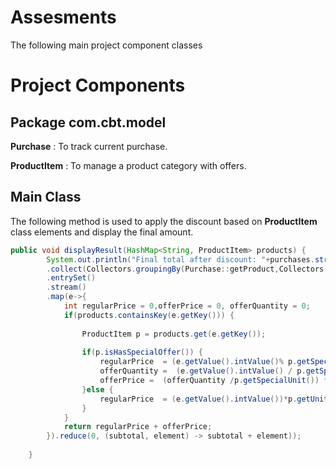 # Assesments
The following main project component classes

# Project Components

## Package com.cbt.model

**Purchase** : To track current purchase.

**ProductItem** : To manage a product category with offers.

## Main Class

The following method is used to apply the discount based on **ProductItem** class elements and display the final amount.

```java
public void displayResult(HashMap<String, ProductItem> products) {
		System.out.println("Final total after discount: "+purchases.stream()
		.collect(Collectors.groupingBy(Purchase::getProduct,Collectors.counting()))
		.entrySet()
		.stream()
		.map(e->{
			int regularPrice = 0,offerPrice = 0, offerQuantity = 0;
			if(products.containsKey(e.getKey())) {
				
				ProductItem p = products.get(e.getKey());
				 
				if(p.isHasSpecialOffer()) {
					regularPrice  = (e.getValue().intValue()% p.getSpecialUnit())*p.getUnitPrice();
					offerQuantity =  (e.getValue().intValue() / p.getSpecialUnit()) * p.getSpecialUnit();
					offerPrice =  (offerQuantity /p.getSpecialUnit()) * p.getSpecialUnitPrice();
				}else {
					regularPrice  = (e.getValue().intValue())*p.getUnitPrice();
				}
			}
			return regularPrice + offerPrice;
		}).reduce(0, (subtotal, element) -> subtotal + element));
		
	}
```



